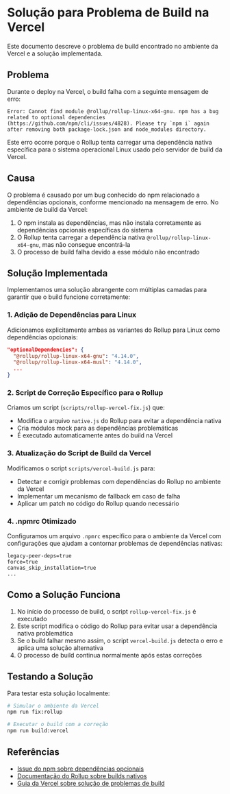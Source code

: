 # Solução para Problema de Build na Vercel

Este documento descreve o problema de build encontrado no ambiente da Vercel e a solução implementada.

## Problema

Durante o deploy na Vercel, o build falha com a seguinte mensagem de erro:

```
Error: Cannot find module @rollup/rollup-linux-x64-gnu. npm has a bug related to optional dependencies (https://github.com/npm/cli/issues/4828). Please try `npm i` again after removing both package-lock.json and node_modules directory.
```

Este erro ocorre porque o Rollup tenta carregar uma dependência nativa específica para o sistema operacional Linux usado pelo servidor de build da Vercel.

## Causa

O problema é causado por um bug conhecido do npm relacionado a dependências opcionais, conforme mencionado na mensagem de erro. No ambiente de build da Vercel:

1. O npm instala as dependências, mas não instala corretamente as dependências opcionais específicas do sistema
2. O Rollup tenta carregar a dependência nativa `@rollup/rollup-linux-x64-gnu`, mas não consegue encontrá-la
3. O processo de build falha devido a esse módulo não encontrado

## Solução Implementada

Implementamos uma solução abrangente com múltiplas camadas para garantir que o build funcione corretamente:

### 1. Adição de Dependências para Linux

Adicionamos explicitamente ambas as variantes do Rollup para Linux como dependências opcionais:

```json
"optionalDependencies": {
  "@rollup/rollup-linux-x64-gnu": "4.14.0",
  "@rollup/rollup-linux-x64-musl": "4.14.0",
  ...
}
```

### 2. Script de Correção Específico para o Rollup

Criamos um script (`scripts/rollup-vercel-fix.js`) que:

- Modifica o arquivo `native.js` do Rollup para evitar a dependência nativa
- Cria módulos mock para as dependências problemáticas
- É executado automaticamente antes do build na Vercel

### 3. Atualização do Script de Build da Vercel

Modificamos o script `scripts/vercel-build.js` para:

- Detectar e corrigir problemas com dependências do Rollup no ambiente da Vercel
- Implementar um mecanismo de fallback em caso de falha
- Aplicar um patch no código do Rollup quando necessário

### 4. .npmrc Otimizado

Configuramos um arquivo `.npmrc` específico para o ambiente da Vercel com configurações que ajudam a contornar problemas de dependências nativas:

```
legacy-peer-deps=true
force=true
canvas_skip_installation=true
...
```

## Como a Solução Funciona

1. No início do processo de build, o script `rollup-vercel-fix.js` é executado
2. Este script modifica o código do Rollup para evitar usar a dependência nativa problemática
3. Se o build falhar mesmo assim, o script `vercel-build.js` detecta o erro e aplica uma solução alternativa
4. O processo de build continua normalmente após estas correções

## Testando a Solução

Para testar esta solução localmente:

```bash
# Simular o ambiente da Vercel
npm run fix:rollup

# Executar o build com a correção
npm run build:vercel
```

## Referências

- [Issue do npm sobre dependências opcionais](https://github.com/npm/cli/issues/4828)
- [Documentação do Rollup sobre builds nativos](https://rollupjs.org/guide/en/#native-builds)
- [Guia da Vercel sobre solução de problemas de build](https://vercel.com/docs/concepts/deployments/troubleshooting)
